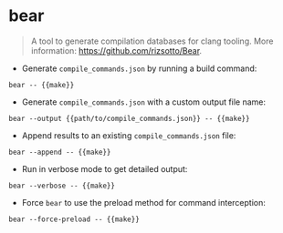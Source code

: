 # bear

> A tool to generate compilation databases for clang tooling.
> More information: <https://github.com/rizsotto/Bear>.

- Generate `compile_commands.json` by running a build command:

`bear -- {{make}}`

- Generate `compile_commands.json` with a custom output file name:

`bear --output {{path/to/compile_commands.json}} -- {{make}}`

- Append results to an existing `compile_commands.json` file:

`bear --append -- {{make}}`

- Run in verbose mode to get detailed output:

`bear --verbose -- {{make}}`

- Force `bear` to use the preload method for command interception:

`bear --force-preload -- {{make}}`
